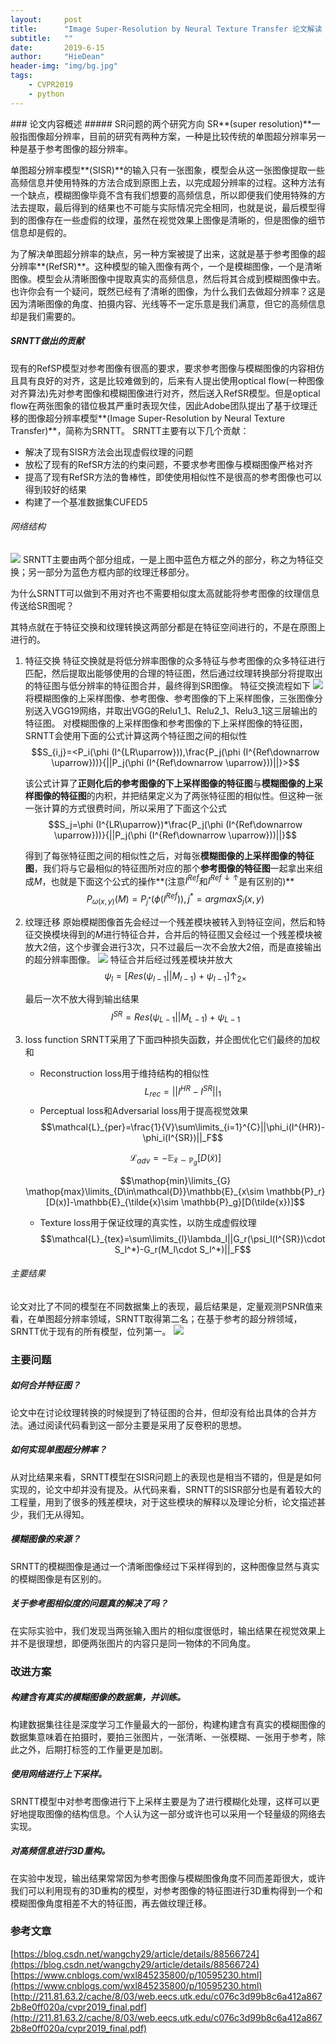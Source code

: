 ```yaml
---
layout:     post
title:      "Image Super-Resolution by Neural Texture Transfer 论文解读 "
subtitle:   ""
date:       2019-6-15
author:     "HieDean"
header-img: "img/bg.jpg"
tags:
    - CVPR2019
    - python
---
```

<head>
    <script src="https://cdn.mathjax.org/mathjax/latest/MathJax.js?config=TeX-AMS-MML_HTMLorMML" type="text/javascript"></script>
    <script type="text/x-mathjax-config">
        MathJax.Hub.Config({
            tex2jax: {
            skipTags: ['script', 'noscript', 'style', 'textarea', 'pre'],
            inlineMath: [['$','$']]
            }
        });
    </script>
</head>
### 论文内容概述
##### SR问题的两个研究方向
SR**(super resolution)**一般指图像超分辨率，目前的研究有两种方案，一种是比较传统的单图超分辨率另一种是基于参考图像的超分辨率。

单图超分辨率模型**(SISR)**的输入只有一张图象，模型会从这一张图像提取一些高频信息并使用特殊的方法合成到原图上去，以完成超分辨率的过程。这种方法有一个缺点，模糊图像毕竟不含有我们想要的高频信息，所以即便我们使用特殊的方法去提取，最后得到的结果也不可能与实际情况完全相同，也就是说，最后模型得到的图像存在一些虚假的纹理，虽然在视觉效果上图像是清晰的，但是图像的细节信息却是假的。

为了解决单图超分辨率的缺点，另一种方案被提了出来，这就是基于参考图像的超分辨率**(RefSR)**。这种模型的输入图像有两个，一个是模糊图像，一个是清晰图像。模型会从清晰图像中提取真实的高频信息，然后将其合成到模糊图像中去。也许你会有一个疑问，既然已经有了清晰的图像，为什么我们去做超分辨率？这是因为清晰图像的角度、拍摄内容、光线等不一定乐意是我们满意，但它的高频信息却是我们需要的。

##### SRNTT做出的贡献
现有的RefSP模型对参考图像有很高的要求，要求参考图像与模糊图像的内容相仿且具有良好的对齐，这是比较难做到的，后来有人提出使用optical flow(一种图像对齐算法)先对参考图像和模糊图像进行对齐，然后送入RefSR模型。但是optical flow在两张图象的错位极其严重时表现欠佳，因此Adobe团队提出了基于纹理迁移的图像超分辨率模型**(Image Super-Resolution by Neural Texture Transfer)**，简称为SRNTT。
SRNTT主要有以下几个贡献：
* 解决了现有SISR方法会出现虚假纹理的问题
* 放松了现有的RefSR方法的约束问题，不要求参考图像与模糊图像严格对齐
* 提高了现有RefSR方法的鲁棒性，即使使用相似性不是很高的参考图像也可以得到较好的结果
* 构建了一个基准数据集CUFED5

###### 网络结构
![](/img/SRNTT/structure.jpg)
SRNTT主要由两个部分组成，一是上图中蓝色方框之外的部分，称之为特征交换；另一部分为蓝色方框内部的纹理迁移部分。

为什么SRNTT可以做到不用对齐也不需要相似度太高就能将参考图像的纹理信息传送给SR图呢？ 

其特点就在于特征交换和纹理转换这两部分都是在特征空间进行的，不是在原图上进行的。

1. 特征交换
    特征交换就是将低分辨率图像的众多特征与参考图像的众多特征进行匹配，然后提取出能够使用的合理的特征图，然后通过纹理转换部分将提取出的特征图与低分辨率的特征图合并，最终得到SR图像。
    特征交换流程如下
    ![](/img/SRNTT/structure_2.png)
    将模糊图像的上采样图像、参考图像、参考图像的下上采样图像，三张图像分别送入VGG19网络，并取出VGG的Relu1_1、Relu2_1、Relu3_1这三层输出的特征图。
    对模糊图像的上采样图像和参考图像的下上采样图像的特征图，SRNTT会使用下面的公式计算这两个特征图之间的相似性
    $$S_{i,j}=<P_i(\phi (I^{LR\uparrow})),\frac{P_j(\phi (I^{Ref\downarrow \uparrow}))}{||P_j(\phi (I^{Ref\downarrow \uparrow}))||}>$$
    
    该公式计算了**正则化后的参考图像的下上采样图像的特征图**与**模糊图像的上采样图像的特征图**的内积，并把结果定义为了两张特征图的相似性。但这种一张一张计算的方式很费时间，所以采用了下面这个公式
    $$S_j=\phi (I^{LR\uparrow})*\frac{P_j(\phi (I^{Ref\downarrow \uparrow}))}{||P_j(\phi (I^{Ref\downarrow \uparrow}))||}$$
    
    得到了每张特征图之间的相似性之后，对每张**模糊图像的上采样图像的特征图**，我们将与它最相似的特征图所对应的那个**参考图像的特征图**一起拿出来组成$M$，也就是下面这个公式的操作**(注意$I^{Ref}$和$I^{Ref\downarrow\uparrow}$是有区别的)**
    $$P_{\omega (x,y)}(M)=P_{j^*}(\phi (I^{Ref})),j^*=arg maxS_j(x,y)$$

2. 纹理迁移
    原始模糊图像首先会经过一个残差模块被转入到特征空间，然后和特征交换模块得到的$M$进行特征合并，合并后的特征图又会经过一个残差模块被放大2倍，这个步骤会进行3次，只不过最后一次不会放大2倍，而是直接输出的超分辨率图像。
    ![](/img/SRNTT/structure_3.png)
    特征合并后经过残差模块并放大
    $$\psi_l=[Res(\psi_{l-1}||M_{l-1})+\psi_{l-1}]\uparrow _{2\times}$$
    
    最后一次不放大得到输出结果
    $$I^{SR}=Res(\psi_{L-1}||M_{L-1})+\psi_{L-1}$$

3. loss function
    SRNTT采用了下面四种损失函数，并企图优化它们最终的加权和
    * Reconstruction loss用于维持结构的相似性
    $$L_{rec}=||I^{HR}-I^{SR}||_1$$
    * Perceptual loss和Adversarial loss用于提高视觉效果
    $$\mathcal{L}_{per}=\frac{1}{V}\sum\limits_{i=1}^{C}||\phi_i(I^{HR})-\phi_i(I^{SR})||_F$$
    
    $$\mathcal{L}_{adv}=-\mathbb{E}_{\tilde{x}\sim \mathbb{P}_g}[D(\tilde{x})]$$
    
    $$\mathop{min}\limits_{G} \mathop{max}\limits_{D\in\mathcal{D}}\mathbb{E}_{x\sim \mathbb{P}_r}[D(x)]-\mathbb{E}_{\tilde{x}\sim \mathbb{P}_g}[D(\tilde{x})]$$
    
    * Texture loss用于保证纹理的真实性，以防生成虚假纹理
    $$\mathcal{L}_{tex}=\sum\limits_{l}\lambda_l||G_r(\psi_l(I^{SR})\cdot S_l^*)-G_r(M_l\cdot S_l^*)||_F$$

###### 主要结果
论文对比了不同的模型在不同数据集上的表现，最后结果是，定量观测PSNR值来看，在单图超分辨率领域，SRNTT取得第二名；在基于参考的超分辨领域，SRNTT优于现有的所有模型，位列第一。
![](/img/SRNTT/res_compare.png)

### 主要问题
##### 如何合并特征图？
论文中在讨论纹理转换的时候提到了特征图的合并，但却没有给出具体的合并方法。通过阅读代码看到这一部分主要是采用了反卷积的思想。

##### 如何实现单图超分辨率？
从对比结果来看，SRNTT模型在SISR问题上的表现也是相当不错的，但是是如何实现的，论文中却并没有提及。从代码来看，SRNTT的SISR部分也是有着较大的工程量，用到了很多的残差模块，对于这些模块的解释以及理论分析，论文描述甚少，我们无从得知。

##### 模糊图像的来源？
SRNTT的模糊图像是通过一个清晰图像经过下采样得到的，这种图像显然与真实的模糊图像是有区别的。

##### 关于参考图相似度的问题真的解决了吗？
在实际实验中，我们发现当两张输入图片的相似度很低时，输出结果在视觉效果上并不是很理想，即便两张图片的内容只是同一物体的不同角度。

### 改进方案
##### 构建含有真实的模糊图像的数据集，并训练。
构建数据集往往是深度学习工作量最大的一部份，构建构建含有真实的模糊图像的数据集意味着在拍摄时，要拍三张图片，一张清晰、一张模糊、一张用于参考，除此之外，后期打标签的工作量更是加剧。
##### 使用网络进行上下采样。
SRNTT模型中对参考图像进行下上采样主要是为了进行模糊化处理，这样可以更好地提取图像的结构信息。个人认为这一部分或许也可以采用一个轻量级的网络去实现。
##### 对高频信息进行3D重构。
在实验中发现，输出结果常常因为参考图像与模糊图像角度不同而差距很大，或许我们可以利用现有的3D重构的模型，对参考图像的特征图进行3D重构得到一个和模糊图像角度相差不大的特征图，再去做纹理迁移。
### 参考文章
[https://blog.csdn.net/wangchy29/article/details/88566724](https://blog.csdn.net/wangchy29/article/details/88566724)
[https://www.cnblogs.com/wxl845235800/p/10595230.html](https://www.cnblogs.com/wxl845235800/p/10595230.html)
[http://211.81.63.2/cache/8/03/web.eecs.utk.edu/c076c3d99b8c6a412a8672b8e0ff020a/cvpr2019_final.pdf](http://211.81.63.2/cache/8/03/web.eecs.utk.edu/c076c3d99b8c6a412a8672b8e0ff020a/cvpr2019_final.pdf)
